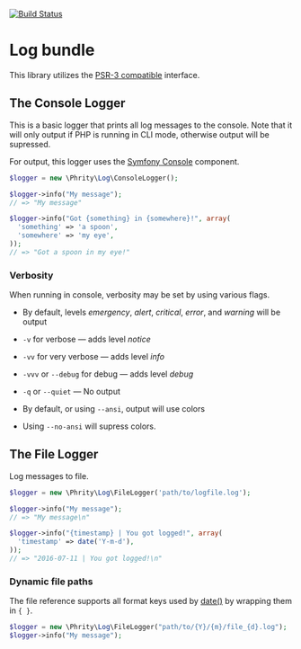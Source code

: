 [![Build Status](https://travis-ci.org/sirn-se/phrity-log-bundle.svg?branch=master)](https://travis-ci.org/sirn-se/phrity-log-bundle)
# Log bundle

This library utilizes the [PSR-3 compatible](https://github.com/php-fig/log) interface.


## The Console Logger

This is a basic logger that prints all log messages to the console.
Note that it will only output if PHP is running in CLI mode, otherwise output will be supressed.

For output, this logger uses the
[Symfony Console](http://symfony.com/doc/current/components/console/introduction.html) component.

```php
$logger = new \Phrity\Log\ConsoleLogger();

$logger->info("My message");
// => "My message"

$logger->info("Got {something} in {somewhere}!", array(
  'something' => 'a spoon',
  'somewhere' => 'my eye',
));
// => "Got a spoon in my eye!"
```

### Verbosity

When running in console, verbosity may be set by using various flags.

  * By default, levels _emergency_, _alert_, _critical_, _error_, and _warning_ will be output
  * `-v` for verbose — adds level _notice_
  * `-vv` for very verbose — adds level _info_
  * `-vvv` or `--debug` for debug — adds level _debug_
  * `-q` or `--quiet` — No output

  * By default, or using `--ansi`, output will use colors
  * Using `--no-ansi` will supress colors.

## The File Logger

Log messages to file.

```php
$logger = new \Phrity\Log\FileLogger('path/to/logfile.log');

$logger->info("My message");
// => "My message\n"

$logger->info("{timestamp} | You got logged!", array(
  'timestamp' => date('Y-m-d'),
));
// => "2016-07-11 | You got logged!\n"
```

### Dynamic file paths

The file reference supports all format keys used by
[date()](http://php.net/manual/en/function.date.php) by wrapping them in ```{ }```.

```php
$logger = new \Phrity\Log\FileLogger("path/to/{Y}/{m}/file_{d}.log");
$logger->info("My message");
```
